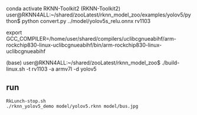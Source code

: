 

conda activate RKNN-Toolkit2
(RKNN-Toolkit2) user@RKNN4ALL:~/shared/zooLatest/rknn_model_zoo/examples/yolov5/python$ python  convert.py ../model/yolov5s_relu.onnx rv1103




export GCC_COMPILER=/home/user/shared/compilers/uclibcgnueabihf/arm-rockchip830-linux-uclibcgnueabihf/bin/arm-rockchip830-linux-uclibcgnueabihf

(base) user@RKNN4ALL:~/shared/zooLatest/rknn_model_zoo$ ./build-linux.sh -t  rv1103 -a armv7l -d yolov5




## run

```
RkLunch-stop.sh
./rknn_yolov5_demo model/yolov5.rknn model/bus.jpg 

```

